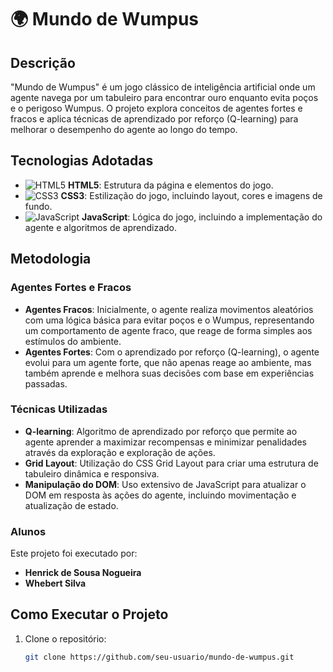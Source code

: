 # 🌍 Mundo de Wumpus

## Descrição

"Mundo de Wumpus" é um jogo clássico de inteligência artificial onde um agente navega por um tabuleiro para encontrar ouro enquanto evita poços e o perigoso Wumpus. O projeto explora conceitos de agentes fortes e fracos e aplica técnicas de aprendizado por reforço (Q-learning) para melhorar o desempenho do agente ao longo do tempo.

## Tecnologias Adotadas

- ![HTML5](https://img.shields.io/badge/HTML5-E34F26?style=flat&logo=html5&logoColor=white) **HTML5**: Estrutura da página e elementos do jogo.
- ![CSS3](https://img.shields.io/badge/CSS3-1572B6?style=flat&logo=css3&logoColor=white) **CSS3**: Estilização do jogo, incluindo layout, cores e imagens de fundo.
- ![JavaScript](https://img.shields.io/badge/JavaScript-F7DF1E?style=flat&logo=javascript&logoColor=black) **JavaScript**: Lógica do jogo, incluindo a implementação do agente e algoritmos de aprendizado.

## Metodologia

### Agentes Fortes e Fracos

- **Agentes Fracos**: Inicialmente, o agente realiza movimentos aleatórios com uma lógica básica para evitar poços e o Wumpus, representando um comportamento de agente fraco, que reage de forma simples aos estímulos do ambiente.
- **Agentes Fortes**: Com o aprendizado por reforço (Q-learning), o agente evolui para um agente forte, que não apenas reage ao ambiente, mas também aprende e melhora suas decisões com base em experiências passadas.

### Técnicas Utilizadas

- **Q-learning**: Algoritmo de aprendizado por reforço que permite ao agente aprender a maximizar recompensas e minimizar penalidades através da exploração e exploração de ações.
- **Grid Layout**: Utilização do CSS Grid Layout para criar uma estrutura de tabuleiro dinâmica e responsiva.
- **Manipulação do DOM**: Uso extensivo de JavaScript para atualizar o DOM em resposta às ações do agente, incluindo movimentação e atualização de estado.

### Alunos

Este projeto foi executado por:

- **Henrick de Sousa Nogueira**
- **Whebert Silva**

## Como Executar o Projeto

1. Clone o repositório:
   ```bash
   git clone https://github.com/seu-usuario/mundo-de-wumpus.git
   ```
